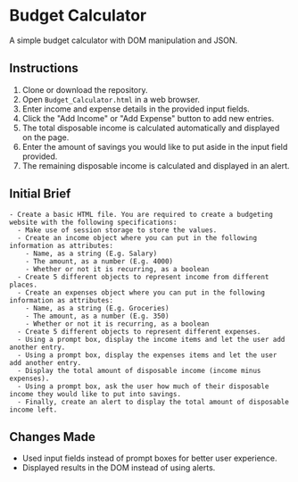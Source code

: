 # Budget Calculator

A simple budget calculator with DOM manipulation and JSON.

## Instructions

1. Clone or download the repository.
2. Open `Budget_Calculator.html` in a web browser.
3. Enter income and expense details in the provided input fields.
4. Click the "Add Income" or "Add Expense" button to add new entries.
5. The total disposable income is calculated automatically and displayed on the page.
6. Enter the amount of savings you would like to put aside in the input field provided.
7. The remaining disposable income is calculated and displayed in an alert.

## Initial Brief

    - Create a basic HTML file. You are required to create a budgeting website with the following specifications:
      - Make use of session storage to store the values.
      - Create an income object where you can put in the following information as attributes:
        - Name, as a string (E.g. Salary)
        - The amount, as a number (E.g. 4000)
        - Whether or not it is recurring, as a boolean
      - Create 5 different objects to represent income from different places.
      - Create an expenses object where you can put in the following information as attributes:
        - Name, as a string (E.g. Groceries)
        - The amount, as a number (E.g. 350)
        - Whether or not it is recurring, as a boolean
      - Create 5 different objects to represent different expenses.
      - Using a prompt box, display the income items and let the user add another entry.
      - Using a prompt box, display the expenses items and let the user add another entry.
      - Display the total amount of disposable income (income minus expenses).
      - Using a prompt box, ask the user how much of their disposable income they would like to put into savings.
      - Finally, create an alert to display the total amount of disposable income left.

## Changes Made

- Used input fields instead of prompt boxes for better user experience.
- Displayed results in the DOM instead of using alerts.
